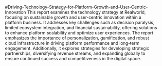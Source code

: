 #Driving-Technology-Strategy-for-Platform-Growth-and-User-Centric-Innovation
This report examines the technology strategy at Realworld, focusing on sustainable growth and user-centric innovation within a platform business. It addresses key challenges such as decision paralysis, limited ecosystem integration, and financial sustainability, offering solutions to enhance platform scalability and optimize user experiences. The report emphasizes the importance of personalization, gamification, and robust cloud infrastructure in driving platform performance and long-term engagement. Additionally, it explores strategies for developing strategic partnerships, diversifying revenue streams, and expanding globally to ensure continued success and competitiveness in the digital space.
